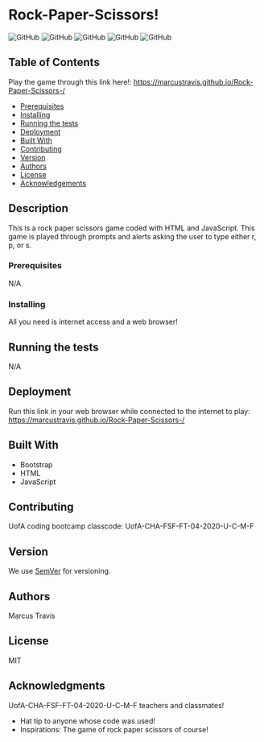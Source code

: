  
# Rock-Paper-Scissors!

![GitHub](https://img.shields.io/github/repo-size/MarcusTravis/Rock-Paper-Scissors-?style=plastic) ![GitHub](https://img.shields.io/github/last-commit/MarcusTravis/Rock-Paper-Scissors-?style=plastic) ![GitHub](https://img.shields.io/github/languages/top/MarcusTravis/Rock-Paper-Scissors-?style=plastic) ![GitHub](https://img.shields.io/github/license/MarcusTravis/Rock-Paper-Scissors-?style=plastic) ![GitHub](https://img.shields.io/github/followers/MarcusTravis?style=social)

## Table of Contents
Play the game through this link here!: https://marcustravis.github.io/Rock-Paper-Scissors-/
* [Prerequisites](#prerequisites)
* [Installing](#Installing)
* [Running the tests](#running-the-tests)
* [Deployment](#deployment)
* [Built With](#built-with)
* [Contributing](#contributing)
* [Version](#version)
* [Authors](#authors)
* [License](#license)
* [Acknowledgements](#acknowledgements)

## Description

This is a rock paper scissors game coded with HTML and JavaScript. This game is played through prompts and alerts asking the user to type either r, p, or s. 

### Prerequisites

N/A

### Installing

All you need is internet access and a web browser!


## Running the tests

N/A

## Deployment

Run this link in your web browser while connected to the internet to play: https://marcustravis.github.io/Rock-Paper-Scissors-/

## Built With

* Bootstrap<br>
* HTML<br>
* JavaScript

## Contributing

UofA coding bootcamp classcode: UofA-CHA-FSF-FT-04-2020-U-C-M-F

## Version

We use [SemVer](http://semver.org/) for versioning.

## Authors

Marcus Travis

## License

MIT

## Acknowledgments

UofA-CHA-FSF-FT-04-2020-U-C-M-F teachers and classmates!
* Hat tip to anyone whose code was used!
* Inspirations: The game of rock paper scissors of course!
